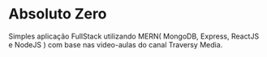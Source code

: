 # Absoluto Zero

Simples aplicação FullStack utilizando MERN( MongoDB, Express, ReactJS e NodeJS ) com base nas video-aulas do canal Traversy Media.
